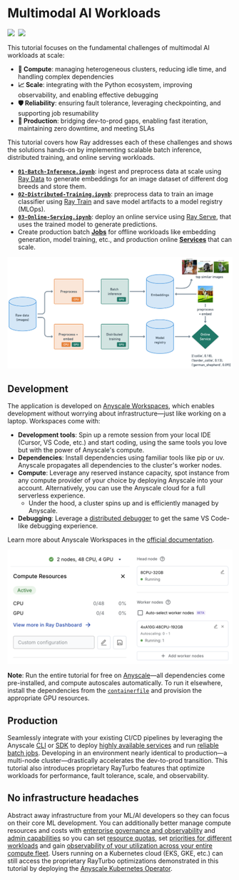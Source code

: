 # Multimodal AI Workloads

<div align="left">
<a target="_blank" href="https://console.anyscale.com/"><img src="https://img.shields.io/badge/🚀 Run_on-Anyscale-9hf"></a>&nbsp;
<a href="https://github.com/ray-project/ray/tree/master/doc/source/ray-overview/examples/e2e-multimodal-ai-workloads" role="button"><img src="https://img.shields.io/static/v1?label=&amp;message=View%20On%20GitHub&amp;color=586069&amp;logo=github&amp;labelColor=2f363d"></a>&nbsp;
</div>

This tutorial focuses on the fundamental challenges of multimodal AI workloads at scale:

- **🔋 Compute**: managing heterogeneous clusters, reducing idle time, and handling complex dependencies
- **📈 Scale**: integrating with the Python ecosystem, improving observability, and enabling effective debugging
- **🛡️ Reliability**: ensuring fault tolerance, leveraging checkpointing, and supporting job resumability
- **🚀 Production**: bridging dev-to-prod gaps, enabling fast iteration, maintaining zero downtime, and meeting SLAs

This tutorial covers how Ray addresses each of these challenges and shows the solutions hands-on by implementing scalable batch inference, distributed training, and online serving workloads.

- [**`01-Batch-Inference.ipynb`**](https://github.com/ray-project/ray/blob/master/doc/source/ray-overview/examples/e2e-multimodal-ai-workloads/notebooks/01-Batch-Inference.ipynb): ingest and preprocess data at scale using [Ray Data](https://docs.ray.io/en/latest/data/data.html) to generate embeddings for an image dataset of different dog breeds and store them.
- [**`02-Distributed-Training.ipynb`**](https://github.com/ray-project/ray/blob/master/doc/source/ray-overview/examples/e2e-multimodal-ai-workloads/notebooks/02-Distributed-Training.ipynb): preprocess data to train an image classifier using [Ray Train](https://docs.ray.io/en/latest/train/train.html) and save model artifacts to a model registry (MLOps).
- [**`03-Online-Serving.ipynb`**](https://github.com/ray-project/ray/blob/master/doc/source/ray-overview/examples/e2e-multimodal-ai-workloads/notebooks/03-Online-Serving.ipynb): deploy an online service using [Ray Serve](https://docs.ray.io/en/latest/serve/index.html), that uses the trained model to generate predictions.
- Create production batch [**Jobs**](https://docs.anyscale.com/platform/jobs/) for offline workloads like embedding generation, model training, etc., and production online [**Services**](https://docs.anyscale.com/platform/services/) that can scale.

<img src="https://raw.githubusercontent.com/anyscale/foundational-ray-app/refs/heads/main/images/overview.png" width=1000>

## Development

The application is developed on [Anyscale Workspaces](https://docs.anyscale.com/platform/workspaces/), which enables development without worrying about infrastructure—just like working on a laptop. Workspaces come with:
- **Development tools**: Spin up a remote session from your local IDE (Cursor, VS Code, etc.) and start coding, using the same tools you love but with the power of Anyscale's compute.
- **Dependencies**: Install dependencies using familiar tools like pip or uv. Anyscale propagates all dependencies to the cluster's worker nodes.
- **Compute**: Leverage any reserved instance capacity, spot instance from any compute provider of your choice by deploying Anyscale into your account. Alternatively, you can use the Anyscale cloud for a full serverless experience.
  - Under the hood, a cluster spins up and is efficiently managed by Anyscale.
- **Debugging**: Leverage a [distributed debugger](https://docs.anyscale.com/platform/workspaces/workspaces-debugging/#distributed-debugger) to get the same VS Code-like debugging experience.

Learn more about Anyscale Workspaces in the [official documentation](https://docs.anyscale.com/platform/workspaces/).

<div align="center">
  <img src="https://raw.githubusercontent.com/anyscale/foundational-ray-app/refs/heads/main/images/compute.png" width=600>
</div>

**Note**: Run the entire tutorial for free on [Anyscale](https://console.anyscale.com/)—all dependencies come pre-installed, and compute autoscales automatically. To run it elsewhere, install the dependencies from the [`containerfile`](https://github.com/ray-project/ray/blob/master/doc/source/ray-overview/examples/e2e-multimodal-ai-workloads/containerfile) and provision the appropriate GPU resources.

## Production
Seamlessly integrate with your existing CI/CD pipelines by leveraging the Anyscale [CLI](https://docs.anyscale.com/reference/quickstart-cli) or [SDK](https://docs.anyscale.com/reference/quickstart-sdk) to deploy [highly available services](https://docs.anyscale.com/platform/services) and run [reliable batch jobs](https://docs.anyscale.com/platform/jobs). Developing in an environment nearly identical to production—a multi-node cluster—drastically accelerates the dev-to-prod transition. This tutorial also introduces proprietary RayTurbo features that optimize workloads for performance, fault tolerance, scale, and observability.

## No infrastructure headaches
Abstract away infrastructure from your ML/AI developers so they can focus on their core ML development. You can additionally better manage compute resources and costs with [enterprise governance and observability](https://www.anyscale.com/blog/enterprise-governance-observability) and [admin capabilities](https://docs.anyscale.com/administration/overview) so you can set [resource quotas](https://docs.anyscale.com/reference/resource-quotas/), set [priorities for different workloads](https://docs.anyscale.com/administration/cloud-deployment/global-resource-scheduler) and gain [observability of your utilization across your entire compute fleet](https://docs.anyscale.com/administration/resource-management/telescope-dashboard).
Users running on a Kubernetes cloud (EKS, GKE, etc.) can still access the proprietary RayTurbo optimizations demonstrated in this tutorial by deploying the [Anyscale Kubernetes Operator](https://docs.anyscale.com/administration/cloud-deployment/kubernetes/).